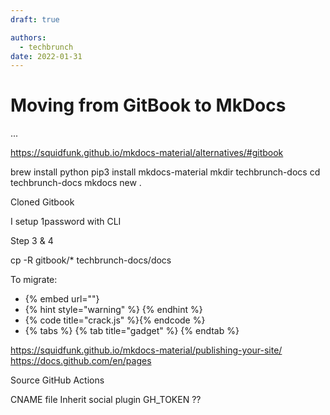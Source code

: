```yaml
---
draft: true 

authors:
  - techbrunch
date: 2022-01-31
---
```


# Moving from GitBook to MkDocs

<!-- more -->

...

https://squidfunk.github.io/mkdocs-material/alternatives/#gitbook

brew install python
pip3 install mkdocs-material
mkdir techbrunch-docs
cd techbrunch-docs
mkdocs new .

Cloned Gitbook

I setup 1password with CLI

Step 3 & 4

cp -R gitbook/* techbrunch-docs/docs


To migrate:

- {% embed url=""}
- {% hint style="warning" %} {% endhint %}
- {% code title="crack.js" %}{% endcode %}
- {% tabs %} {% tab title="gadget" %} {% endtab %}

https://squidfunk.github.io/mkdocs-material/publishing-your-site/
https://docs.github.com/en/pages

Source GitHub Actions

CNAME file
Inherit social plugin
GH_TOKEN ??